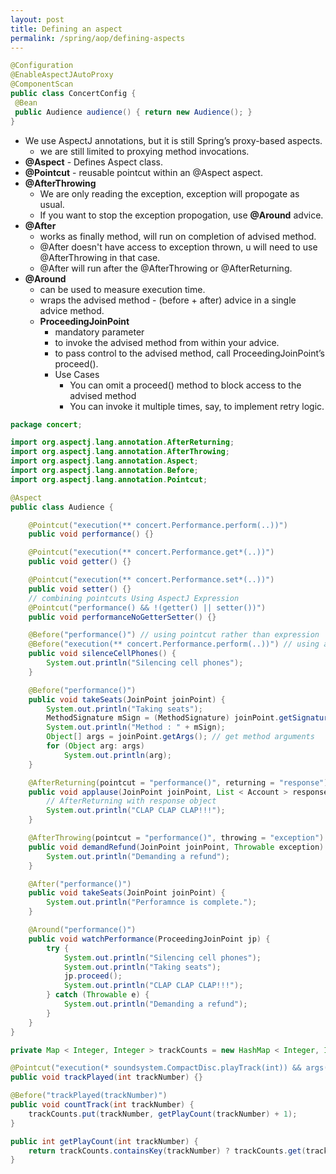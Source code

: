 ```yaml
---
layout: post
title: Defining an aspect
permalink: /spring/aop/defining-aspects
---
```


```java
@Configuration
@EnableAspectJAutoProxy
@ComponentScan
public class ConcertConfig {
 @Bean
 public Audience audience() { return new Audience(); }
}
```

- We use AspectJ annotations, but it is still Spring’s proxy-based aspects.
  - we are still limited to proxying method invocations.
- **@Aspect** - Defines Aspect class. 
-	**@Pointcut** - reusable pointcut within an @Aspect aspect.
- **@AfterThrowing**
  - We are only reading the exception, exception will propogate as usual.
  - If you want to stop the exception propogation, use **@Around** advice.
- **@After**
  - works as finally method, will run on completion of advised method.
  - @After doesn't have access to exception thrown, u will need to use @AfterThrowing in that case.
  - @After will run after the @AfterThrowing or @AfterReturning.
- **@Around**
  - can be used to measure execution time.
  - wraps the advised method - (before + after) advice in a single advice method.
  - **ProceedingJoinPoint**
    - mandatory parameter
    - to invoke the advised method from within your advice.
    - to pass control to the advised method, call ProceedingJoinPoint’s proceed().
    - Use Cases
      - You can omit a proceed() method to block access to the advised method
      - You can invoke it multiple times, say, to implement retry logic.

```java
package concert;

import org.aspectj.lang.annotation.AfterReturning;
import org.aspectj.lang.annotation.AfterThrowing;
import org.aspectj.lang.annotation.Aspect;
import org.aspectj.lang.annotation.Before;
import org.aspectj.lang.annotation.Pointcut;

@Aspect
public class Audience {

    @Pointcut("execution(** concert.Performance.perform(..))")
    public void performance() {}

    @Pointcut("execution(** concert.Performance.get*(..))")
    public void getter() {}

    @Pointcut("execution(** concert.Performance.set*(..))")
    public void setter() {}
    // combining pointcuts Using AspectJ Expression
    @Pointcut("performance() && !(getter() || setter())")
    public void performanceNoGetterSetter() {}

    @Before("performance()") // using pointcut rather than expression
    @Before("execution(** concert.Performance.perform(..))") // using aspectj expression
    public void silenceCellPhones() {
        System.out.println("Silencing cell phones");
    }

    @Before("performance()")
    public void takeSeats(JoinPoint joinPoint) {
        System.out.println("Taking seats");
        MethodSignature mSign = (MethodSignature) joinPoint.getSignature(); // get method signature
        System.out.println("Method : " + mSign);
        Object[] args = joinPoint.getArgs(); // get method arguments
        for (Object arg: args)
            System.out.println(arg);
    }

    @AfterReturning(pointcut = "performance()", returning = "response")
    public void applause(JoinPoint joinPoint, List < Account > response) {
        // AfterReturning with response object
        System.out.println("CLAP CLAP CLAP!!!");
    }

    @AfterThrowing(pointcut = "performance()", throwing = "exception")
    public void demandRefund(JoinPoint joinPoint, Throwable exception) {
        System.out.println("Demanding a refund");
    }

    @After("performance()")
    public void takeSeats(JoinPoint joinPoint) {
        System.out.println("Perforamnce is complete.");
    }

    @Around("performance()")
    public void watchPerformance(ProceedingJoinPoint jp) {
        try {
            System.out.println("Silencing cell phones");
            System.out.println("Taking seats");
            jp.proceed();
            System.out.println("CLAP CLAP CLAP!!!");
        } catch (Throwable e) {
            System.out.println("Demanding a refund");
        }
    }
}
```
```java
private Map < Integer, Integer > trackCounts = new HashMap < Integer, Integer > ();

@Pointcut("execution(* soundsystem.CompactDisc.playTrack(int)) && args(trackNumber)")
public void trackPlayed(int trackNumber) {}

@Before("trackPlayed(trackNumber)")
public void countTrack(int trackNumber) {
    trackCounts.put(trackNumber, getPlayCount(trackNumber) + 1);
}

public int getPlayCount(int trackNumber) {
    return trackCounts.containsKey(trackNumber) ? trackCounts.get(trackNumber) : 0;
}
```
